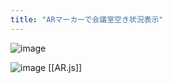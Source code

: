 ```yaml
---
title: "ARマーカーで会議室空き状況表示"
---
```


![image](https://gyazo.com/14eb2bc8286e9f5701c250926d87ce0f/thumb/1000)

![image](https://gyazo.com/ecfaa462ba0261f9597d4ade3fd9df47/thumb/1000)
[[AR.js]]
